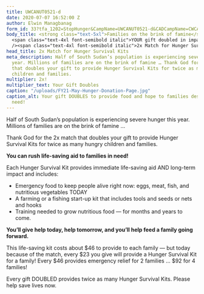 ```yaml
---
title: UWCANUT0521-d
date: 2020-07-07 16:52:00 Z
author: Elwin Managbanag
form_id: 33?tfa_1202=StopHunger&CampName=UWCANUT0521-d&CADCampName=CWCANUT0521-d
body_title: <strong class="text-5xl">Families on the brink of famine</strong><br />
  <span class="text-4xl font-semibold italic">YOUR gift doubled in impact —</span><br
  /><span class="text-4xl font-semibold italic">2x Match for Hunger Survival Kits</span>
head_title: 2x Match for Hunger Survival Kits
meta_description: Half of South Sudan’s population is experiencing severe hunger this
  year. Millions of families are on the brink of famine … Thank God for the 2x match
  that doubles your gift to provide Hunger Survival Kits for twice as many hungry
  children and families.
multiplier: 2x!
multiplier_text: Your Gift Doubles
caption: "/uploads/FY21-May-Hunger-Donation-Page.jpg"
caption_alt: Your gift DOUBLES to provide food and hope to families desperately in
  need!
---
```


Half of South Sudan’s population is experiencing severe hunger this year. Millions of families are on the brink of famine … 

Thank God for the 2x match that doubles your gift to provide Hunger Survival Kits for twice as many hungry children and families. 

**You can rush life-saving aid to families in need!**

Each Hunger Survival Kit provides immediate life-saving aid AND long-term impact and includes:   

* Emergency food to keep people alive right now: eggs, meat, fish, and nutritious vegetables TODAY 
* A farming or a fishing start-up kit that includes tools and seeds or nets and hooks 
* Training needed to grow nutritious food — for months and years to come.   

**You’ll give help today, help tomorrow, and you’ll help feed a family going forward.**  

This life-saving kit costs about $46 to provide to each family — but today because of the match, every $23 you give will provide a Hunger Survival Kit for a family!  Every $46 provides emergency relief for 2 families ... $92 for 4 families! 

Every gift DOUBLED provides twice as many Hunger Survival Kits. Please help save lives now.
